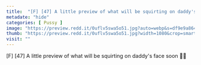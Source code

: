 ```yaml
---
title:  "[F] [47] A little preview of what will be squirting on daddy's face soon 👅💦"
metadate: "hide"
categories: [ Pussy ]
image: "https://preview.redd.it/0uflv5swa5o51.jpg?auto=webp&s=df9e9a86463599ca7b2f493fdbf541dc6ad4cef5"
thumb: "https://preview.redd.it/0uflv5swa5o51.jpg?width=1080&crop=smart&auto=webp&s=048d1c62bc08394f01f98146ae1c2d62f5681249"
visit: ""
---
```

[F] [47] A little preview of what will be squirting on daddy's face soon 👅💦
